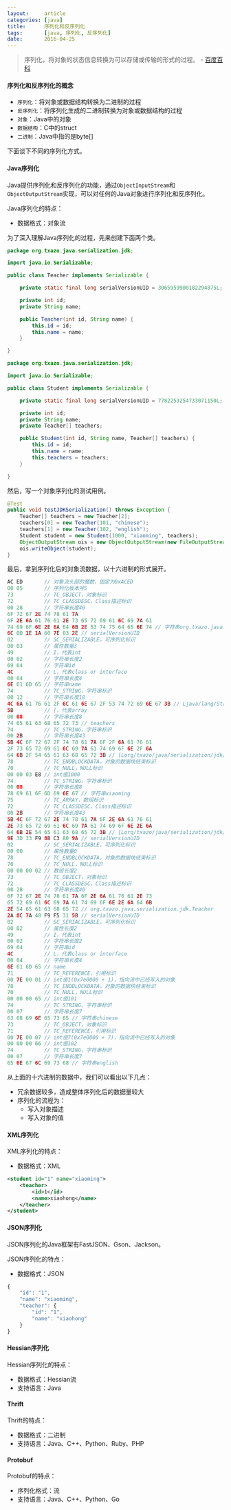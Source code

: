 ```yaml
---
layout:     article
categories: [java]
title:      序列化和反序列化
tags:       [java, 序列化, 反序列化]
date:       2016-04-25
---
```


> 序列化，将对象的状态信息转换为可以存储或传输的形式的过程。    - [百度百科](http://baike.baidu.com/view/160029.htm)

#### 序列化和反序列化的概念

* `序列化`：将对象或数据结构转换为二进制的过程
* `反序列化`：将序列化生成的二进制转换为对象或数据结构的过程
* `对象`：Java中的对象
* `数据结构`：C中的struct
* `二进制`：Java中指的是byte[]

下面谈下不同的序列化方式。

#### Java序列化

Java提供序列化和反序列化的功能，通过`ObjectInputStream`和`ObjectOutputStream`实现，可以对任何的Java对象进行序列化和反序列化。

Java序列化的特点：

* 数据格式：对象流

为了深入理解Java序列化的过程，先来创建下面两个类。

```java
package org.txazo.java.serialization.jdk;

import java.io.Serializable;

public class Teacher implements Serializable {

    private static final long serialVersionUID = 3065959900182294875L;

    private int id;
    private String name;

    public Teacher(int id, String name) {
        this.id = id;
        this.name = name;
    }

}
```

```java
package org.txazo.java.serialization.jdk;

import java.io.Serializable;

public class Student implements Serializable {

    private static final long serialVersionUID = 7782253254733071150L;

    private int id;
    private String name;
    private Teacher[] teachers;

    public Student(int id, String name, Teacher[] teachers) {
        this.id = id;
        this.name = name;
        this.teachers = teachers;
    }

}
```

然后，写一个对象序列化的测试用例。

```java
@Test
public void testJDKSerialization() throws Exception {
    Teacher[] teachers = new Teacher[2];
    teachers[0] = new Teacher(101, "chinese");
    teachers[1] = new Teacher(102, "english");
    Student student = new Student(1000, "xiaoming", teachers);
    ObjectOutputStream ois = new ObjectOutputStream(new FileOutputStream("/Users/txazo/test/object.txt"));
    ois.writeObject(student);
}
```

最后，拿到序列化后的对象流数据，以十六进制的形式展开。

```java
AC ED       // 对象流头部的魔数，固定为0xACED
00 05       // 序列化版本号5
73          // TC_OBJECT，对象标识
72          // TC_CLASSDESC，Class描述标识
00 28       // 字符串长度40
6F 72 67 2E 74 78 61 7A 
6F 2E 6A 61 76 61 2E 73 65 72 69 61 6C 69 7A 61 
74 69 6F 6E 2E 6A 64 6B 2E 53 74 75 64 65 6E 74 // 字符串org.txazo.java.serialization.jdk.Student
6C 00 1E 1A 60 7E 03 2E // serialVersionUID
02          // SC_SERIALIZABLE，可序列化标识
00 03       // 属性数量3
49          // I，代表int
00 02       // 字符串长度2
69 64       // 字符串id
4C          // L，代表class or interface
00 04       // 字符串长度4
6E 61 6D 65 // 字符串name
74          // TC_STRING，字符串标识
00 12       // 字符串长度18
4C 6A 61 76 61 2F 6C 61 6E 67 2F 53 74 72 69 6E 67 3B // Ljava/lang/String;
5B          // [，代表array
00 08       // 字符串长度8
74 65 61 63 68 65 72 73 // teachers
74          // TC_STRING，字符串标识
00 2B       // 字符串长度43
5B 4C 6F 72 67 2F 74 78 61 7A 6F 2F 6A 61 76 61
2F 73 65 72 69 61 6C 69 7A 61 74 69 6F 6E 2F 6A
64 6B 2F 54 65 61 63 68 65 72 3B // [Lorg/txazo/java/serialization/jdk/Teacher;
78          // TC_ENDBLOCKDATA，对象的数据块结束标识
70          // TC_NULL，NULL标识
00 00 03 E8 // int值1000
74          // TC_STRING，字符串标识
00 08       // 字符串长度8
78 69 61 6F 6D 69 6E 67 // 字符串xiaoming
75          // TC_ARRAY，数组标识
72          // TC_CLASSDESC，Class描述标识
00 2B       // 字符串长度43
5B 4C 6F 72 67 2E 74 78 61 7A 6F 2E 6A 61 76 61
2E 73 65 72 69 61 6C 69 7A 61 74 69 6F 6E 2E 6A
64 6B 2E 54 65 61 63 68 65 72 3B // [Lorg/txazo/java/serialization/jdk/Teacher;
9E 3D 33 F9 8B C3 80 9A // serialVersionUID
02          // SC_SERIALIZABLE，可序列化标识
00 00       // 属性数量0
78          // TC_ENDBLOCKDATA，对象的数据块结束标识
70          // TC_NULL，NULL标识
00 00 00 02 // 数组长度2
73          // TC_OBJECT，对象标识
72          // TC_CLASSDESC，Class描述标识
00 28       // 字符串长度40
6F 72 67 2E 74 78 61 7A 6F 2E 6A 61 76 61 2E 73
65 72 69 61 6C 69 7A 61 74 69 6F 6E 2E 6A 64 6B
2E 54 65 61 63 68 65 72 // org.txazo.java.serialization.jdk.Teacher
2A 8C 7A 48 F9 F5 31 5B // serialVersionUID
02          // SC_SERIALIZABLE，可序列化标识
00 02       // 属性长度2
49          // I，代表int
00 02       // 字符串长度2
69 64       // 字符串id
4C          // L，代表class or interface
00 04       // 字符串长度4
6E 61 6D 65 // name
71          // TC_REFERENCE，引用标识
00 7E 00 01 // int值1(0x7e0000 + 1)，指向流中已经写入的对象
78          // TC_ENDBLOCKDATA，对象的数据块结束标识
70          // TC_NULL，NULL标识
00 00 00 65 // int值101
74          // TC_STRING，字符串标识
00 07       // 字符串长度7
63 68 69 6E 65 73 65 // 字符串chinese
73          // TC_OBJECT，对象标识
71          // TC_REFERENCE，引用标识
00 7E 00 07 // int值7(0x7e0000 + 7)，指向流中已经写入的对象
00 00 00 66 // int值102
74          // TC_STRING，字符串标识
00 07       // 字符串长度7
65 6E 67 6C 69 73 68 // 字符串english
```

从上面的十六进制的数据中，我们可以看出以下几点：

* 冗余数据较多，造成整体序列化后的数据量较大
* 序列化的流程为：
    * 写入对象描述
    * 写入对象的值

#### XML序列化

XML序列化的特点：

* 数据格式：XML

```xml
<student id="1" name="xiaoming">
    <teacher>
        <id>1</id>
        <name>xiaohong</name>
    </teacher>
</student>
```

#### JSON序列化

JSON序列化的Java框架有FastJSON、Gson、Jackson。

JSON序列化的特点：

* 数据格式：JSON

```javascript
{
    "id": "1",
    "name": "xiaoming",
    "teacher": {
        "id": "1",
        "name": "xiaohong"
    }
}
```

#### Hessian序列化

Hessian序列化的特点：

* 数据格式：Hessian流
* 支持语言：Java

#### Thrift

Thrift的特点：

* 数据格式：二进制
* 支持语言：Java、C++、Python、Ruby、PHP

#### Protobuf

Protobuf的特点：

* 序列化格式：流
* 支持语言：Java、C++、Python、Go
